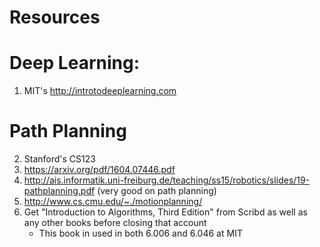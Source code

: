 # Resources

# Deep Learning:
1. MIT's http://introtodeeplearning.com 

# Path Planning
2. Stanford's CS123
3. https://arxiv.org/pdf/1604.07446.pdf
4. http://ais.informatik.uni-freiburg.de/teaching/ss15/robotics/slides/19-pathplanning.pdf (very good on path planning)
5. http://www.cs.cmu.edu/~./motionplanning/
6. Get "Introduction to Algorithms, Third Edition" from Scribd as well as any other books before closing that account
    - This book in used in both 6.006 and 6.046 at MIT

